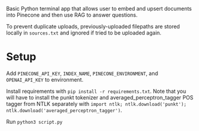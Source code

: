 Basic Python terminal app that allows user to embed and upsert documents into Pinecone and then use RAG to answer questions.

To prevent duplicate uploads, previously-uploaded filepaths are stored locally in `sources.txt` and ignored if tried to be uploaded again.

# Setup

Add `PINECONE_API_KEY`, `INDEX_NAME`, `PINECONE_ENVIRONMENT`, and `OPENAI_API_KEY` to environment.

Install requirements with `pip install -r requirements.txt`. Note that you will have to install the punkt tokenizer and averaged_perceptron_tagger POS tagger from NTLK separately with `import ntlk; ntlk.download('punkt'); ntlk.download('averaged_perceptron_tagger')`.

Run `python3 script.py`